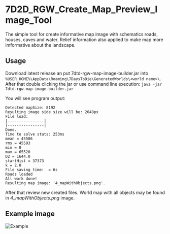 # 7D2D_RGW_Create_Map_Preview_Image_Tool
The simple tool for create informative map image with schematics roads, houses, caves and water. Relief information also applied to make map more imformative about the landscape.

## Usage
Download latest release an put 7dtd-rgw-map-image-builder.jar into `%USER_HOME%\AppData\Roaming\7DaysToDie\GeneratedWorlds\<world name>\`.
After that double clicking the jar or use command line execution:
`java -jar 7dtd-rgw-map-image-builder.jar`

You will see program output:
```
Detected mapSize: 8192
Resulting image side size will be: 2048px
File load:
|----------------|
|----------------|
Done.
Time to solve stats: 253ms
mean = 45586
rms = 45593
min = 0
max = 65520
D2 = 1644.0
startHist = 37373
k = 2.0
File saving time:  = 6s
Roads loaded
All work done!
Resulting map image: '4_mapWithObjects.png'.
```

After that review new created files. World map with all objects may be found in *4_mapWithObjects.png* image.

## Example image
![Example](https://drive.google.com/uc?export=download&id=1hcLq6xomVYWAzoHsWW_E8ydCaemAvEF_)
